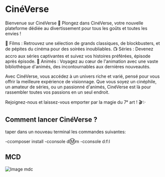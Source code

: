 # CinéVerse

Bienvenue sur CinéVerse 🌟
Plongez dans CinéVerse, votre nouvelle plateforme dédiée au divertissement pour tous les goûts et toutes les envies !

🎥 Films : Retrouvez une sélection de grands classiques, de blockbusters, et de pépites du cinéma pour des soirées inoubliables.
📺 Séries : Devenez accro aux séries captivantes et suivez vos histoires préférées, épisode après épisode.
🍿 Animés : Voyagez au cœur de l'animation avec une vaste bibliothèque d'animés, des incontournables aux dernières nouveautés.

Avec CinéVerse, vous accédez à un univers riche et varié, pensé pour vous offrir la meilleure expérience de visionnage. Que vous soyez un cinéphile, un amateur de séries, ou un passionné d'animés, CinéVerse est là pour rassembler toutes vos passions en un seul endroit.

Rejoignez-nous et laissez-vous emporter par la magie du 7ᵉ art ! 🎬✨

## Comment lancer CinéVerse ? 

taper dans un nouveau terminal les commandes suivantes: 

-ccomposer install 
-cconsole d:m:m
-cconsole d:f:l 

## MCD

![Image mdc](.public/images/mdc.png)
